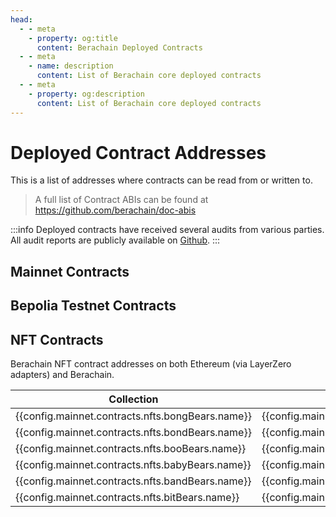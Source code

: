 ```yaml
---
head:
  - - meta
    - property: og:title
      content: Berachain Deployed Contracts
  - - meta
    - name: description
      content: List of Berachain core deployed contracts
  - - meta
    - property: og:description
      content: List of Berachain core deployed contracts
---
```


<script setup>
  import config from '@berachain/config/constants.json';
</script>

# Deployed Contract Addresses

This is a list of addresses where contracts can be read from or written to.

> A full list of Contract ABIs can be found at https://github.com/berachain/doc-abis

:::info
Deployed contracts have received several audits from various parties.
All audit reports are publicly available on [Github](https://github.com/berachain/security-audits).
:::

## Mainnet Contracts

<script>
const mainnet_render_groups = {
  "Proof of Liquidity": config.contracts.pol,
  "Tokens": config.contracts.tokens,
  "Safe": config.contracts.safe,
  "Other": config.contracts.other
}

const testnet_render_groups = {
  "Proof of Liquidity": config.contracts.pol,
  "Tokens": config.contracts.tokens,
  "Safe": config.contracts.safe,
  "Other": config.contracts.other
}
</script>

<template v-for="(contracts, title) in mainnet_render_groups">
  <h3>{{ title }}</h3>

  <table>
    <thead><tr><th>Name</th><th>Mainnet</th><th>ABI</th></tr></thead>
    <tbody>
      <template v-for="(sc, key) in contracts">
        <template v-if="sc['mainnet-address']">
          <tr>
            <td><template v-if="sc['docsUrl']"><a :href="sc.docsUrl">{{ sc.name }}</a></template><template v-else><b>{{ sc.name }}</b></template></td>
            <td>
              <a target="_blank" :href="config.mainnet.dapps.berascan.url + 'address/' + sc['mainnet-address']">{{sc['mainnet-address']}}</a>
            </td> 
            <td><template v-if="sc?.abi"><a :href="sc.abi">ABI</a></template></td>
          </tr>
        </template>
      </template>
    </tbody>
  </table>
</template>

## Bepolia Testnet Contracts

<template v-for="(contracts, title) in testnet_render_groups">
  <h3>{{ title }}</h3>

  <table>
    <thead><tr><th>Name</th><th>Bepolia</th><th>ABI</th></tr></thead>
    <tbody>
      <template v-for="(sc, key) in contracts">
        <template v-if="sc['bepolia-address']">
          <tr>
            <td><template v-if="sc['docsUrl']"><a :href="sc.docsUrl">{{ sc.name }}</a></template><template v-else><b>{{ sc.name }}</b></template></td>
            <td>
              <a target="_blank" :href="config.bepolia.dapps.beratrail.url + 'address/' + sc['bepolia-address']">{{sc['bepolia-address']}}</a>
            </td> 
            <td><template v-if="sc?.abi"><a :href="sc.abi">ABI</a></template></td>
          </tr>
        </template>
      </template>
    </tbody>
  </table>
</template>

## NFT Contracts

Berachain NFT contract addresses on both Ethereum (via LayerZero adapters) and Berachain.

| Collection                                       | Ethereum Adapter                                                                                                                                                                     | Berachain Address                                                                                                                                                                                     |
| ------------------------------------------------ | ------------------------------------------------------------------------------------------------------------------------------------------------------------------------------------ | ----------------------------------------------------------------------------------------------------------------------------------------------------------------------------------------------------- |
| {{config.mainnet.contracts.nfts.bongBears.name}} | <a target="_blank" :href="'https://etherscan.io/address/' + config.mainnet.contracts.nfts.bongBears.ethereumAddress">{{config.mainnet.contracts.nfts.bongBears.ethereumAddress}}</a> | <a target="_blank" :href="config.mainnet.dapps.berascan.url + 'address/' + config.mainnet.contracts.nfts.bongBears.berachainAddress">{{config.mainnet.contracts.nfts.bongBears.berachainAddress}}</a> |
| {{config.mainnet.contracts.nfts.bondBears.name}} | <a target="_blank" :href="'https://etherscan.io/address/' + config.mainnet.contracts.nfts.bondBears.ethereumAddress">{{config.mainnet.contracts.nfts.bondBears.ethereumAddress}}</a> | <a target="_blank" :href="config.mainnet.dapps.berascan.url + 'address/' + config.mainnet.contracts.nfts.bondBears.berachainAddress">{{config.mainnet.contracts.nfts.bondBears.berachainAddress}}</a> |
| {{config.mainnet.contracts.nfts.booBears.name}}  | <a target="_blank" :href="'https://etherscan.io/address/' + config.mainnet.contracts.nfts.booBears.ethereumAddress">{{config.mainnet.contracts.nfts.booBears.ethereumAddress}}</a>   | <a target="_blank" :href="config.mainnet.dapps.berascan.url + 'address/' + config.mainnet.contracts.nfts.booBears.berachainAddress">{{config.mainnet.contracts.nfts.booBears.berachainAddress}}</a>   |
| {{config.mainnet.contracts.nfts.babyBears.name}} | <a target="_blank" :href="'https://etherscan.io/address/' + config.mainnet.contracts.nfts.babyBears.ethereumAddress">{{config.mainnet.contracts.nfts.babyBears.ethereumAddress}}</a> | <a target="_blank" :href="config.mainnet.dapps.berascan.url + 'address/' + config.mainnet.contracts.nfts.babyBears.berachainAddress">{{config.mainnet.contracts.nfts.babyBears.berachainAddress}}</a> |
| {{config.mainnet.contracts.nfts.bandBears.name}} | <a target="_blank" :href="'https://etherscan.io/address/' + config.mainnet.contracts.nfts.bandBears.ethereumAddress">{{config.mainnet.contracts.nfts.bandBears.ethereumAddress}}</a> | <a target="_blank" :href="config.mainnet.dapps.berascan.url + 'address/' + config.mainnet.contracts.nfts.bandBears.berachainAddress">{{config.mainnet.contracts.nfts.bandBears.berachainAddress}}</a> |
| {{config.mainnet.contracts.nfts.bitBears.name}}  | <a target="_blank" :href="'https://etherscan.io/address/' + config.mainnet.contracts.nfts.bitBears.ethereumAddress">{{config.mainnet.contracts.nfts.bitBears.ethereumAddress}}</a>   | <a target="_blank" :href="config.mainnet.dapps.berascan.url + 'address/' + config.mainnet.contracts.nfts.bitBears.berachainAddress">{{config.mainnet.contracts.nfts.bitBears.berachainAddress}}</a>   |
